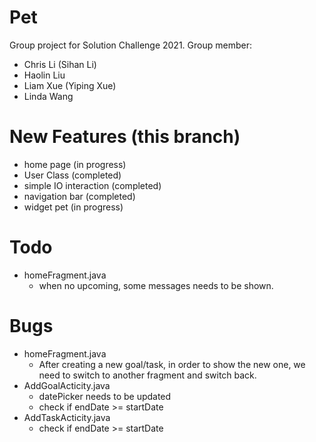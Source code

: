 # Pet
Group project for Solution Challenge 2021.
Group member:
- Chris Li (Sihan Li)
- Haolin Liu
- Liam Xue (Yiping Xue)
- Linda Wang

# New Features (this branch)
- home page (in progress)
- User Class (completed)
- simple IO interaction (completed)
- navigation bar (completed)
- widget pet (in progress)

# Todo
- homeFragment.java
  - when no upcoming, some messages needs to be shown.

# Bugs
- homeFragment.java
  - After creating a new goal/task, in order to show the new one, we need to switch to another fragment and switch back.
- AddGoalActicity.java
  - datePicker needs to be updated
  - check if endDate >= startDate
- AddTaskActicity.java
  - check if endDate >= startDate
